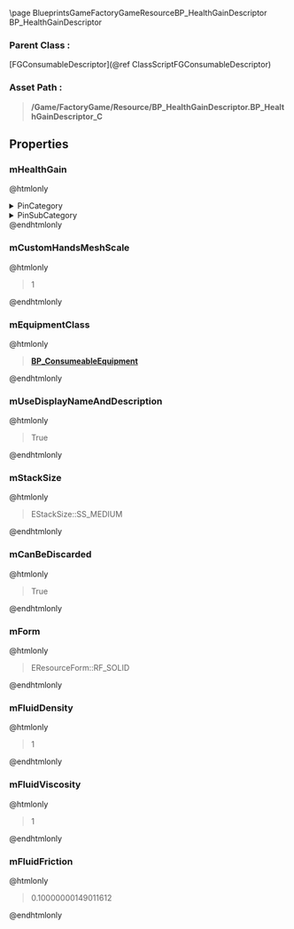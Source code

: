 \page BlueprintsGameFactoryGameResourceBP_HealthGainDescriptor BP_HealthGainDescriptor
### Parent Class :
[FGConsumableDescriptor](@ref ClassScriptFGConsumableDescriptor)
### Asset Path :
<b><blockquote>/Game/FactoryGame/Resource/BP_HealthGainDescriptor.BP_HealthGainDescriptor_C</blockquote></b>
## Properties

### mHealthGain
@htmlonly
<details>
 <summary>PinCategory</summary>
<blockquote>float</blockquote>
</details>
<details>
 <summary>PinSubCategory</summary>
<blockquote>float</blockquote>
</details>
@endhtmlonly

### mCustomHandsMeshScale
@htmlonly
<blockquote>1</blockquote>
@endhtmlonly

### mEquipmentClass
@htmlonly
<b><a href="_blueprints_game_factory_game_equipment-shared_consumeable_b_p__consumeable_equipment.html"><blockquote>BP_ConsumeableEquipment</blockquote></a></b>
@endhtmlonly

### mUseDisplayNameAndDescription
@htmlonly
<blockquote>True</blockquote>
@endhtmlonly

### mStackSize
@htmlonly
<blockquote>EStackSize::SS_MEDIUM</blockquote>
@endhtmlonly

### mCanBeDiscarded
@htmlonly
<blockquote>True</blockquote>
@endhtmlonly

### mForm
@htmlonly
<blockquote>EResourceForm::RF_SOLID</blockquote>
@endhtmlonly

### mFluidDensity
@htmlonly
<blockquote>1</blockquote>
@endhtmlonly

### mFluidViscosity
@htmlonly
<blockquote>1</blockquote>
@endhtmlonly

### mFluidFriction
@htmlonly
<blockquote>0.10000000149011612</blockquote>
@endhtmlonly

